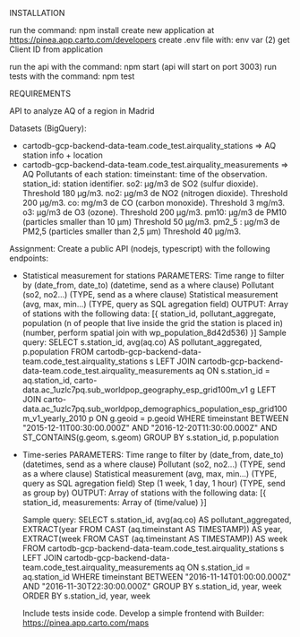 INSTALLATION

run the command: npm install
create new application at https://pinea.app.carto.com/developers
create .env file with: env var (2)
get Client ID from application

run the api with the command: npm start (api will start on port 3003)
run tests with the command: npm test

REQUIREMENTS

API to analyze AQ of a region in Madrid

Datasets (BigQuery):

- cartodb-gcp-backend-data-team.code_test.airquality_stations => AQ station info + location
- cartodb-gcp-backend-data-team.code_test.airquality_measurements => AQ Pollutants of each station:
  timeinstant: time of the observation.
  station_id: station identifier.
  so2: μg/m3 de SO2 (sulfur dioxide). Threshold 180 μg/m3.
  no2: μg/m3 de NO2 (nitrogen dioxide). Threshold 200 μg/m3.
  co: mg/m3 de CO (carbon monoxide). Threshold 3 mg/m3.
  o3: μg/m3 de O3 (ozone). Threshold 200 μg/m3.
  pm10: μg/m3 de PM10 (particles smaller than 10 μm) Threshold 50 μg/m3.
  pm2_5 : μg/m3 de PM2,5 (particles smaller than 2,5 μm) Threshold 40 μg/m3.

Assignment: Create a public API (nodejs, typescript) with the following endpoints:

- Statistical measurement for stations
  PARAMETERS:
  Time range to filter by (date_from, date_to) (datetime, send as a where clause)
  Pollutant (so2, no2...) (TYPE, send as a where clause)
  Statistical measurement (avg, max, min...) (TYPE, query as SQL agregation field)
  OUTPUT:
  Array of stations with the following data: [{
  station_id,
  pollutant_aggregate,
  population (n of people that live inside the grid the station is placed in) (number, perform spatial join with wp_population_8d42d536)
  }]
  Sample query:
  SELECT s.station_id, avg(aq.co) AS pollutant_aggregated, p.population FROM cartodb-gcp-backend-data-team.code_test.airquality_stations s LEFT JOIN cartodb-gcp-backend-data-team.code_test.airquality_measurements aq ON s.station_id = aq.station_id, carto-data.ac_1uzlc7pq.sub_worldpop_geography_esp_grid100m_v1 g LEFT JOIN carto-data.ac_1uzlc7pq.sub_worldpop_demographics_population_esp_grid100m_v1_yearly_2010 p ON g.geoid = p.geoid WHERE timeinstant BETWEEN "2015-12-11T00:30:00.000Z" AND "2016-12-20T11:30:00.000Z" AND ST_CONTAINS(g.geom, s.geom) GROUP BY s.station_id, p.population

- Time-series
  PARAMETERS:
  Time range to filter by (date_from, date_to) (datetimes, send as a where clause)
  Pollutant (so2, no2...) (TYPE, send as a where clause)
  Statistical measurement (avg, max, min...) (TYPE, query as SQL agregation field)
  Step (1 week, 1 day, 1 hour) (TYPE, send as group by)
  OUTPUT:
  Array of stations with the following data: [{
  station_id,
  measurements: Array of (time/value)
  }]

  Sample query:
  SELECT s.station_id, avg(aq.co) AS pollutant_aggregated, EXTRACT(year FROM CAST (aq.timeinstant AS TIMESTAMP)) AS year, EXTRACT(week FROM CAST (aq.timeinstant AS TIMESTAMP)) AS week FROM cartodb-gcp-backend-data-team.code_test.airquality_stations s LEFT JOIN cartodb-gcp-backend-data-team.code_test.airquality_measurements aq ON s.station_id = aq.station_id WHERE timeinstant BETWEEN "2016-11-14T01:00:00.000Z" AND "2016-11-30T22:30:00.000Z" GROUP BY s.station_id, year, week ORDER BY s.station_id, year, week

  Include tests inside code.
  Develop a simple frontend with Builder: https://pinea.app.carto.com/maps
